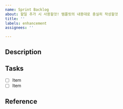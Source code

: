 ```yaml
---
name: Sprint Backlog
about: 할일 추가 시 사용할것! 템플릿의 내용대로 충실히 작성할것
title: ''
labels: enhancement
assignees: ''

---
```


## Description

## Tasks

- [ ] Item
- [ ] Item

## Reference
